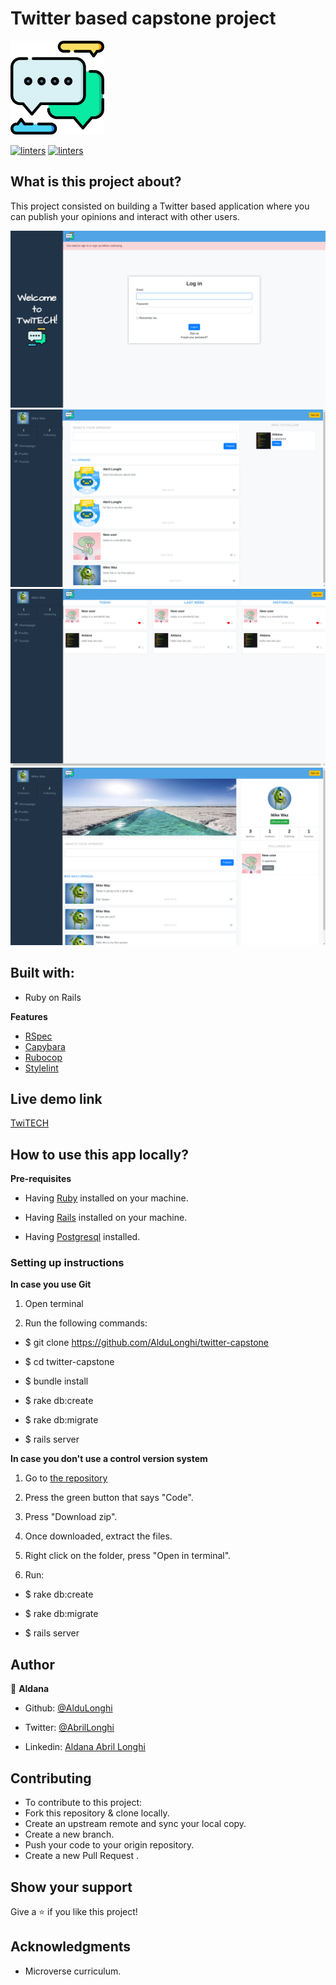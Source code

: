 # Twitter based capstone project
<img src="app/assets/images/speech-bubble.png" width="150" height="150">

[![linters](https://img.shields.io/badge/Linters-Passing-brightgreen)]()
[![linters](https://img.shields.io/badge/Author-Aldana%20Longhi-blue)](https://github.com/AlduLonghi)


## What is this project about? 

This project consisted on building a Twitter based application where you can publish your opinions and interact with other users.

![screenshot](app/assets/images/screenshot-1.png)
![screenshot](app/assets/images/screenshot-2.png)
![screenshot](app/assets/images/screenshot-3.png)
![screenshot](app/assets/images/screenshot-4.png)

## Built with: 

- Ruby on Rails

**Features**
- [RSpec](https://rspec.info/)
- [Capybara](https://github.com/teamcapybara/capybara)
- [Rubocop](https://github.com/rubocop-hq/rubocop)
- [Stylelint](https://github.com/stylelint/stylelint)

## Live demo link

[TwiTECH](https://nameless-escarpment-79956.herokuapp.com/)

## How to use this app locally?

**Pre-requisites**

- Having [Ruby](https://www.ruby-lang.org/en/) installed on your machine.

- Having [Rails](https://rubyonrails.org/) installed on your machine.

- Having [Postgresql](https://www.postgresql.org/) installed.

### Setting up instructions 

**In case you use Git**

1. Open terminal 

2. Run the following commands:

- $ git clone https://github.com/AlduLonghi/twitter-capstone

- $ cd twitter-capstone

- $ bundle install

- $ rake db:create

- $ rake db:migrate

- $ rails server

**In case you don't use a control version system**

1. Go to [the repository](https://github.com/AlduLonghi/twitter-capstone)

2. Press the green button that says "Code".

3. Press "Download zip".

4. Once downloaded, extract the files.

5. Right click on the folder, press "Open in terminal".

6. Run:

- $ rake db:create

- $ rake db:migrate

- $ rails server

## Author 

👤 **Aldana**
​

- Github: [@AlduLonghi](https://github.com/AlduLonghi)

- Twitter: [@AbrilLonghi](https://twitter.com/AbrilLonghi)

- Linkedin: [Aldana Abril Longhi](https://www.linkedin.com/in/aldana-abril-longhi-a842ba1a7/)

## Contributing 

- To contribute to this project:
- Fork this repository & clone locally.
- Create an upstream remote and sync your local copy.
- Create a new branch.
- Push your code to your origin repository.
- Create a new Pull Request .

## Show your support

Give a ⭐️ if you like this project!
​

## Acknowledgments

- Microverse curriculum.